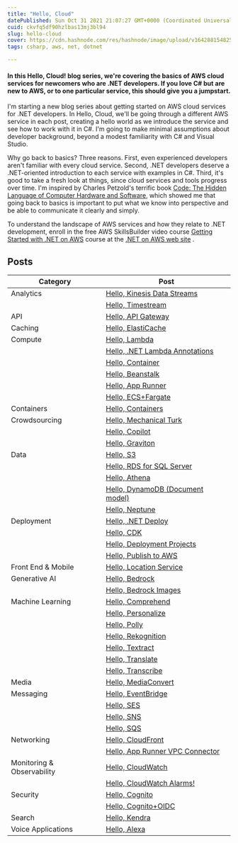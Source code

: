 ```yaml
---
title: "Hello, Cloud"
datePublished: Sun Oct 31 2021 21:07:27 GMT+0000 (Coordinated Universal Time)
cuid: ckvfq5df90hzlbas13mj3bl94
slug: hello-cloud
cover: https://cdn.hashnode.com/res/hashnode/image/upload/v1642881548252/Q9jOOK1KF.png
tags: csharp, aws, net, dotnet

---
```


#### In this Hello, Cloud! blog series, we're covering the basics of AWS cloud services for newcomers who are .NET developers. If you love C# but are new to AWS, or to one particular service, this should give you a jumpstart.

I'm starting a new blog series about getting started on AWS cloud services for .NET developers. In Hello, Cloud, we'll be going through a different AWS service in each post, creating a hello world as we introduce the service and see how to work with it in C#. I'm going to make minimal assumptions about developer background, beyond a modest familiarity with C# and Visual Studio.

Why go back to basics? Three reasons. First, even experienced developers aren't familiar with every cloud service. Second, .NET developers deserve a .NET-oriented introduction to each service with examples in C#. Third, it's good to take a fresh look at things, since cloud services and tools progress over time. I'm inspired by Charles Petzold's terrific book [Code: The Hidden Language of Computer Hardware and Software](https://www.amazon.com/Code-Language-Computer-Developer-Practices-ebook-dp-B00JDMPOK2/dp/B00JDMPOK2/ref=mt_other?_encoding=UTF8&me=&qid=), which showed me that going back to basics is important to put what we know into perspective and be able to communicate it clearly and simply.

To understand the landscape of AWS services and how they relate to .NET development, enroll in the free AWS SkillsBuilder video course [Getting Started with .NET on AWS](https://aws.amazon.com/developer/language/net/getting-started/?developer-center-content-cards.sort-by=item.additionalFields.sortDate&developer-center-content-cards.sort-order=desc&awsf.tech-category=*all) course at the [.NET on AWS web site](https://aws.amazon.com/developer/language/net/) .

## Posts

| Category | Post |
| --- | --- |
| Analytics | [Hello, Kinesis Data Streams](https://davidpallmann.hashnode.dev/hello-kinesis-data-streams) |
|  | [Hello, Timestream](https://davidpallmann.hashnode.dev/hello-timestream) |
| API | [Hello, API Gateway](https://davidpallmann.hashnode.dev/hello-api-gateway) |
| Caching | [Hello, ElastiCache](https://davidpallmann.hashnode.dev/hello-elasticache) |
| Compute | [Hello, Lambda](https://davidpallmann.hashnode.dev/hello-lambda) |
|  | [Hello, .NET Lambda Annotations](https://davidpallmann.hashnode.dev/hello-net-lambda-annotations) |
|  | [Hello, Container](https://davidpallmann.hashnode.dev/hello-containers) |
|  | [Hello, Beanstalk](https://davidpallmann.hashnode.dev/hello-beanstalk) |
|  | [Hello, App Runner](https://davidpallmann.hashnode.dev/hello-app-runner) |
|  | [Hello, ECS+Fargate](https://davidpallmann.hashnode.dev/hello-ecs-and-fargate) |
| Containers | [Hello, Containers](https://davidpallmann.hashnode.dev/hello-containers) |
| Crowdsourcing | [Hello, Mechanical Turk](https://davidpallmann.hashnode.dev/hello-mechanical-turk) |
|  | [Hello, Copilot](https://davidpallmann.hashnode.dev/hello-copilot) |
|  | [Hello, Graviton](https://davidpallmann.hashnode.dev/hello-graviton) |
| Data | [Hello, S3](https://davidpallmann.hashnode.dev/hello-s3) |
|  | [Hello, RDS for SQL Server](https://davidpallmann.hashnode.dev/hello-rds-for-sql-server) |
|  | [Hello, Athena](https://davidpallmann.hashnode.dev/hello-athena) |
|  | [Hello, DynamoDB (Document model)](https://davidpallmann.hashnode.dev/hello-dynamodb-document-model) |
|  | [Hello, Neptune](https://davidpallmann.hashnode.dev/hello-neptune) |
| Deployment | [Hello, .NET Deploy](https://davidpallmann.hashnode.dev/hello-net-deploy) |
|  | [Hello, CDK](https://davidpallmann.hashnode.dev/hello-cdk) |
|  | [Hello, Deployment Projects](https://davidpallmann.hashnode.dev/hello-deployment-projects) |
|  | [Hello, Publish to AWS](https://davidpallmann.hashnode.dev/hello-publish-to-aws) |
| Front End & Mobile | [Hello, Location Service](https://davidpallmann.hashnode.dev/hello-location-service) |
| Generative AI | [Hello, Bedrock](https://davidpallmann.hashnode.dev/hello-bedrock) |
|  | [Hello, Bedrock Images](https://davidpallmann.hashnode.dev/hello-bedrock-images) |
| Machine Learning | [Hello, Comprehend](https://davidpallmann.hashnode.dev/hello-comprehend) |
|  | [Hello, Personalize](https://davidpallmann.hashnode.dev/hello-personalize) |
|  | [Hello, Polly](https://davidpallmann.hashnode.dev/hello-polly) |
|  | [Hello, Rekognition](https://davidpallmann.hashnode.dev/hello-rekognition) |
|  | [Hello, Textract](https://davidpallmann.hashnode.dev/hello-textract) |
|  | [Hello, Translate](https://davidpallmann.hashnode.dev/hello-translate) |
|  | [Hello, Transcribe](https://davidpallmann.hashnode.dev/hello-transcribe) |
| Media | [Hello, MediaConvert](https://davidpallmann.hashnode.dev/hello-mediaconvert) |
| Messaging | [Hello, EventBridge](https://davidpallmann.hashnode.dev/hello-eventbridge) |
|  | [Hello, SES](https://davidpallmann.hashnode.dev/hello-ses) |
|  | [Hello, SNS](https://davidpallmann.hashnode.dev/hello-sns) |
|  | [Hello, SQS](https://davidpallmann.hashnode.dev/hello-sqs) |
| Networking | [Hello, CloudFront](https://davidpallmann.hashnode.dev/hello-cloudfront) |
|  | [Hello, App Runner VPC Connector](https://davidpallmann.hashnode.dev/hello-app-runner-vpc-connector) |
| Monitoring & Observability | [Hello, CloudWatch](https://davidpallmann.hashnode.dev/hello-cloudwatch) |
|  | [Hello, CloudWatch Alarms!](https://t.co/AX4uFTML5O) |
| Security | [Hello, Cognito](https://davidpallmann.hashnode.dev/hello-cognito) |
|  | [Hello, Cognito+OIDC](https://davidpallmann.hashnode.dev/hello-cognito-oidc) |
| Search | [Hello, Kendra](https://davidpallmann.hashnode.dev/hello-kendra) |
| Voice Applications | [Hello, Alexa](https://davidpallmann.hashnode.dev/hello-alexa) |